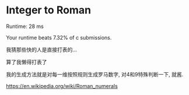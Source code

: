 # Integer to Roman

Runtime: 28 ms

Your runtime beats 7.32% of c submissions.

我猜那些快的人是直接打表的...

算了我懒得打表了

我的生成方法就是对每一维按照规则生成罗马数字, 对4和9特殊判断一下, 就酱.

https://en.wikipedia.org/wiki/Roman_numerals